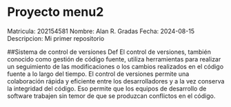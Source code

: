 # Proyecto menu2
Matricula:	202154581
Nombre:		Alan R. Gradas
Fecha:		2024-08-15
Descripcion:	Mi primer repositorio

##Sistema de control de versiones Def
 El control de versiones, también conocido como gestión de código fuente, utiliza herramientas para realizar un seguimiento de las modificaciones o los cambios realizados en el código fuente a lo largo del tiempo. El control de versiones permite una colaboración rápida y eficiente entre los desarrolladores y a la vez conserva la integridad del código. Eso permite que los equipos de desarrollo de software trabajen sin temor de que se produzcan conflictos en el código.